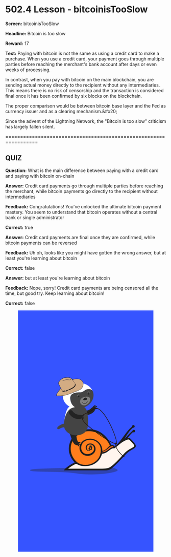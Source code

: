 # 502.4 Lesson - bitcoinisTooSlow

**Screen:** bitcoinisTooSlow

**Headline:** Bitcoin is too slow

**Reward:** 17

**Text:** Paying with bitcoin is not the same as using a credit card to make a purchase. When you use a credit card, your payment goes through multiple parties before reaching the merchant&#x27;s bank account after days or even weeks of processing.

In contrast, when you pay with bitcoin on the main blockchain, you are sending actual money directly to the recipient without any intermediaries. This means there is no risk of censorship and the transaction is considered final once it has been confirmed by six blocks on the blockchain.

The proper comparison would be between bitcoin base layer and the Fed as currency issuer and as a clearing mechanism.&amp;#x20;

Since the advent of the Lightning Network, the &quot;Bitcoin is too slow&quot; criticism has largely fallen silent.


=================================================================

## QUIZ

**Question:** What is the main difference between paying with a credit card and paying with bitcoin on-chain


**Answer:** Credit card payments go through multiple parties before reaching the merchant, while bitcoin payments go directly to the recipient without intermediaries

**Feedback:** Congratulations! You&#x27;ve unlocked the ultimate bitcoin payment mastery. You seem to understand that bitcoin operates without a central bank or single administrator

**Correct:** true

**Answer:** Credit card payments are final once they are confirmed, while bitcoin payments can be reversed

**Feedback:** Uh oh, looks like you might have gotten the wrong answer, but at least you&#x27;re learning about bitcoin

**Correct:** false

**Answer:** but at least you&#x27;re learning about bitcoin

**Feedback:** Nope, sorry! Credit card payments are being censored all the time, but good try. Keep learning about bitcoin!

**Correct:** false


<figure><img src="../.gitbook/assets/502-04.png" alt=""><figcaption></figcaption></figure>

